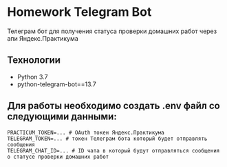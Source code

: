 # Homework Telegram Bot
Телеграм бот для получения статуса проверки домашних работ через апи Яндекс.Практикума

## Технологии
- Python 3.7
- python-telegram-bot==13.7

## Для работы необходимо создать .env файл со следующими данными:
```
PRACTICUM_TOKEN=... # OAuth токен Яндекс.Практикума
TELEGRAM_TOKEN=... # токен Телеграм бота который будет отправлять сообщения
TELEGRAM_CHAT_ID=... # ID чата в который будут отправляться сообщения о статусе проверки домашних работ
```

